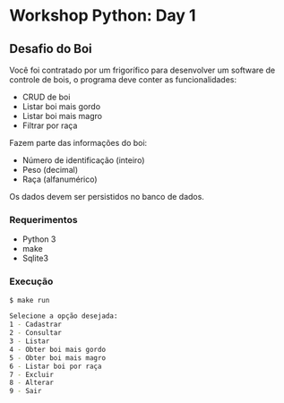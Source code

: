 # Workshop Python: Day 1

## Desafio do Boi

Você foi contratado por um frigorífico para desenvolver um software de controle de bois, o programa deve conter as funcionalidades:

- CRUD de boi
- Listar boi mais gordo
- Listar boi mais magro
- Filtrar por raça

Fazem parte das informações do boi:

- Número de identificação (inteiro)
- Peso (decimal)
- Raça (alfanumérico)

Os dados devem ser persistidos no banco de dados.

### Requerimentos

- Python 3
- make
- Sqlite3

### Execução

```sh
$ make run

Selecione a opção desejada:
1 - Cadastrar
2 - Consultar
3 - Listar
4 - Obter boi mais gordo
5 - Obter boi mais magro
6 - Listar boi por raça
7 - Excluir
8 - Alterar
9 - Sair
```
